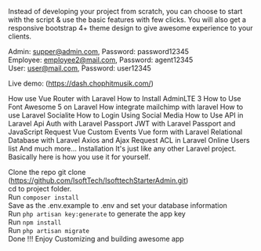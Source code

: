 
Instead of developing your project from scratch, you can choose to start with the script & use the basic features with few clicks. You will also get a responsive bootstrap 4+ theme design to give awesome experience to your clients.

Admin: supper@admin.com, Password: password12345<br />
Employee: employee2@mail.com, Password: agent12345<br />
User: user@mail.com, Password: user12345<br />

Live demo: (https://dash.chophitmusik.com/)

How use Vue Router with Laravel
How to Install AdminLTE 3
How to Use Font Awesome 5 on Laravel
How integrate mailchimp with laravel
How to use Laravel Socialite
How to Login Using Social Media
How to Use API in Laravel
Api Auth with Laravel Passport
JWT with Laravel Passport and JavaScript Request
Vue Custom Events
Vue form with Laravel
Relational Database with Laravel
Axios and Ajax Request
ACL in Laravel
Online Users list
And much more...
Installation
It's just like any other Laravel project. Basically here is how you use it for yourself. 

Clone the repo git clone (https://github.com/IsoftTech/IsofttechStarterAdmin.git)<br />
cd to project folder.<br />
Run ```composer install```<br />
Save as the .env.example to .env and set your database information<br />
Run ```php artisan key:generate``` to generate the app key<br />
Run ```npm install```<br />
Run ```php artisan migrate```<br />
Done !!! Enjoy Customizing and building awesome app
